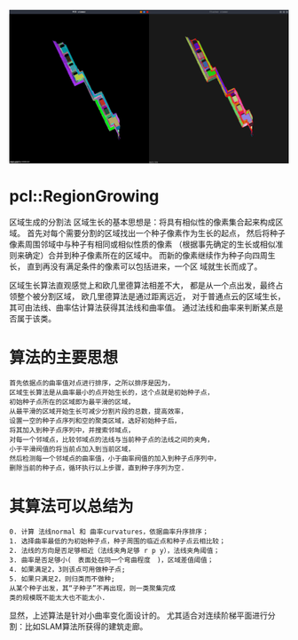 ![效果演示](./imgs/Demonstration.png) 

# pcl::RegionGrowing

区域生成的分割法
区域生长的基本思想是：将具有相似性的像素集合起来构成区域。
首先对每个需要分割的区域找出一个种子像素作为生长的起点，
然后将种子像素周围邻域中与种子有相同或相似性质的像素 
（根据事先确定的生长或相似准则来确定）合并到种子像素所在的区域中。
而新的像素继续作为种子向四周生长，
直到再没有满足条件的像素可以包括进来，一个区 域就生长而成了。
 
区域生长算法直观感觉上和欧几里德算法相差不大，
都是从一个点出发，最终占领整个被分割区域，
欧几里德算法是通过距离远近，
对于普通点云的区域生长，其可由法线、曲率估计算法获得其法线和曲率值。
通过法线和曲率来判断某点是否属于该类。

# 算法的主要思想

	首先依据点的曲率值对点进行排序，之所以排序是因为，
	区域生长算法是从曲率最小的点开始生长的，这个点就是初始种子点，
	初始种子点所在的区域即为最平滑的区域，
	从最平滑的区域开始生长可减少分割片段的总数，提高效率，
	设置一空的种子点序列和空的聚类区域，选好初始种子后，
	将其加入到种子点序列中，并搜索邻域点，
	对每一个邻域点，比较邻域点的法线与当前种子点的法线之间的夹角，
	小于平滑阀值的将当前点加入到当前区域，
	然后检测每一个邻域点的曲率值，小于曲率阀值的加入到种子点序列中，
	删除当前的种子点，循环执行以上步骤，直到种子序列为空.

# 其算法可以总结为

    0. 计算 法线normal 和 曲率curvatures，依据曲率升序排序；
    1. 选择曲率最低的为初始种子点，种子周围的临近点和种子点云相比较；
    2. 法线的方向是否足够相近（法线夹角足够 r p y），法线夹角阈值；
    3. 曲率是否足够小(　表面处在同一个弯曲程度　)，区域差值阈值；
    4. 如果满足2，3则该点可用做种子点;
    5. 如果只满足2，则归类而不做种;
    从某个种子出发，其“子种子”不再出现，则一类聚集完成
    类的规模既不能太大也不能太小.
 
 
显然，上述算法是针对小曲率变化面设计的。
尤其适合对连续阶梯平面进行分割：比如SLAM算法所获得的建筑走廊。

